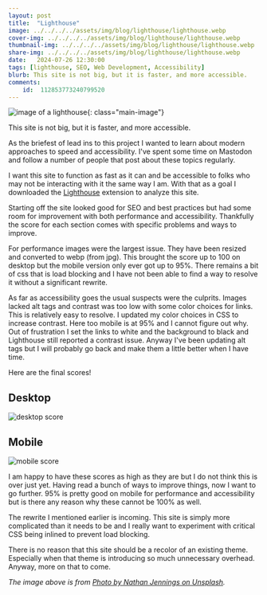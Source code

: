 ```yaml
---
layout: post
title:  "Lighthouse"
image: ../../../../assets/img/blog/lighthouse/lighthouse.webp
cover-img: ../../../../assets/img/blog/lighthouse/lighthouse.webp
thumbnail-img: ../../../../assets/img/blog/lighthouse/lighthouse.webp
share-img: ../../../../assets/img/blog/lighthouse/lighthouse.webp
date:   2024-07-26 12:30:00
tags: [lighthouse, SEO, Web Development, Accessibility]
blurb: This site is not big, but it is faster, and more accessible.
comments:
    id:  112853773240799520
---
```


![image of a lighthouse]{: class="main-image"}

This site is not big, but it is faster, and more accessible.

<!--more-->

As the briefest of lead ins to this project I wanted to learn about modern approaches to speed and accessibility. I've spent some time on Mastodon and follow a number of people that post about these topics regularly. 

I want this site to function as fast as it can and be accessible to folks who may not be interacting with it the same way I am. With that as a goal I downloaded the [Lighthouse] extension to analyze this site.

Starting off the site looked good for SEO and best practices but had some room for improvement with both performance and accessibility. Thankfully the score for each section comes with specific problems and ways to improve. 

For performance images were the largest issue. They have been resized and converted to webp (from jpg). This brought the score up to 100 on desktop but the mobile version only ever got up to 95%. There remains a bit of css that is load blocking and I have not been able to find a way to resolve it without a significant rewrite.

As far as accessibility goes the usual suspects were the culprits. Images lacked alt tags and contrast was too low with some color choices for links. This is relatively easy to resolve. I updated my color choices in CSS to increase contrast. Here too mobile is at 95% and I cannot figure out why. Out of frustration I set the links to white and the background to black and Lighthouse still reported a contrast issue. Anyway I've been updating alt tags but I will probably go back and make them a little better when I have time.

Here are the final scores! 

## Desktop

![desktop score]

## Mobile

![mobile score]

I am happy to have these scores as high as they are but I do not think this is over just yet. Having read a bunch of ways to improve things, now I want to go further. 95% is pretty good on mobile for performance and accessibility but is there any reason why these cannot be 100% as well. 

The rewrite I mentioned earlier is incoming. This site is simply more complicated than it needs to be and I really want to experiment with critical CSS being inlined to prevent load blocking. 

There is no reason that this site should be a recolor of an existing theme. Especially when that theme is introducing so much unnecessary overhead. Anyway, more on that to come.

*The image above is from [Photo by Nathan Jennings on Unsplash].*


[Photo by Nathan Jennings on Unsplash]:  https://unsplash.com/@nathjennings_
[image of a lighthouse]: ../../../../assets/img/blog/lighthouse/lighthouse.webp "Lighthouse at night with lots of stars and the light from the house shining bright."
[Lighthouse]: https://github.com/GoogleChrome/lighthouse
[desktop score]: ../../../../assets/img/blog/lighthouse/lighthouse-desktop.webp "Lighthouse scores for desktop. Performance is 100%. Accessibility is 100%. Best Practices is 100%. SEO is 100%."
[mobile score]: ../../../../assets/img/blog/lighthouse/lighthouse-mobile.webp "Lighthouse scores for mobile. Performance is 95%. Accessibility is 95%. Best Practices is 100%. SEO is 100%."